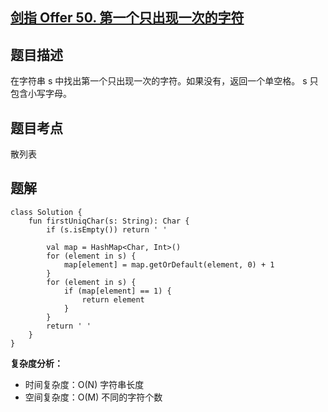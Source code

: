 ## [剑指 Offer 50. 第一个只出现一次的字符](https://leetcode.cn/problems/di-yi-ge-zhi-chu-xian-yi-ci-de-zi-fu-lcof/description/?favorite=xb9nqhhg)

## 题目描述

在字符串 s 中找出第一个只出现一次的字符。如果没有，返回一个单空格。 s 只包含小写字母。

## 题目考点

散列表

## 题解
 
```
class Solution {
    fun firstUniqChar(s: String): Char {
        if (s.isEmpty()) return ' '

        val map = HashMap<Char, Int>()
        for (element in s) {
            map[element] = map.getOrDefault(element, 0) + 1
        }
        for (element in s) {
            if (map[element] == 1) {
                return element
            }
        }
        return ' '
    }
}
```

**复杂度分析：**

- 时间复杂度：O(N) 字符串长度
- 空间复杂度：O(M) 不同的字符个数
